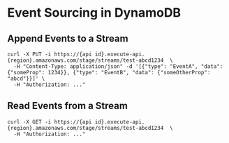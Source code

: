 # Event Sourcing in DynamoDB

## Append Events to a Stream
```
curl -X PUT -i https://{api id}.execute-api.{region}.amazonaws.com/stage/streams/test-abcd1234  \
  -H "Content-Type: application/json" -d '[{"type": "EventA", "data": {"someProp": 1234}}, {"type": "EventB", "data": {"someOtherProp": "abcd"}}]' \
  -H "Authorization: ..."
```

## Read Events from a Stream
```
curl -X GET -i https://{api id}.execute-api.{region}.amazonaws.com/stage/streams/test-abcd1234  \
  -H "Authorization: ..."
```